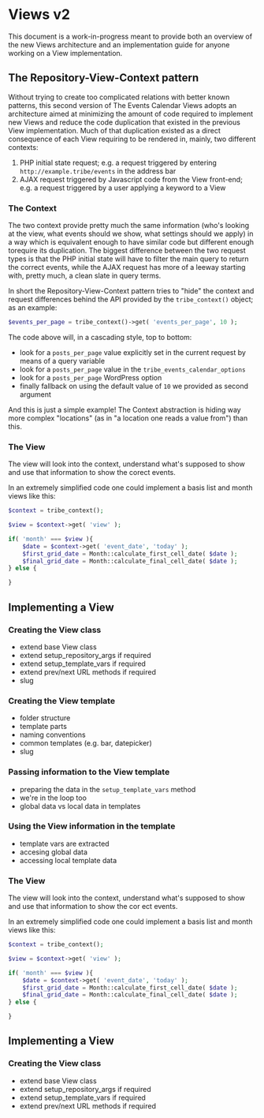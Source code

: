 # Views v2

This document is a work-in-progress meant to provide both an overview of the new Views architecture and an implementation guide for anyone working on a View implementation.

## The Repository-View-Context pattern
Without trying to create too complicated relations with better known patterns, this second version of The Events Calendar Views adopts an architecture aimed at minimizing the amount of code required to implement new Views and reduce the code duplication that existed in the previous View implementation.
Much of that duplication existed as a direct consequence of each View requiring to be rendered in, mainly, two different contexts:

1. PHP initial state request; e.g. a request triggered by entering `http://example.tribe/events` in the address bar
2. AJAX request triggered by Javascript code from the View front-end; e.g. a request triggered by a user applying a keyword to a View

### The Context
The two context provide pretty much the same information (who's looking at the view, what events should we show, what settings should we apply) in a way which is equivalent enough to have similar code but different enough torequire its duplication.
The biggest difference between the two request types is that the PHP initial state will have to filter the main query to return the correct events, while the AJAX request has more of a leeway starting with, pretty much, a clean slate in query terms.

In short the Repository-View-Context pattern tries to "hide" the context and request differences behind the API provided by the `tribe_context()` object; as an example:

```php
$events_per_page = tribe_context()->get( 'events_per_page', 10 );
```

The code above will, in a cascading style, top to bottom:

* look for a `posts_per_page` value explicitly set in the current request by means of a query variable
* look for a `posts_per_page` value in the `tribe_events_calendar_options`
* look for a `posts_per_page` WordPress option
* finally fallback on using the default value of `10` we provided as second argument

And this is just a simple example!
The Context abstraction is hiding way more complex "locations" (as in "a location one reads a value from") than this.

### The View
The view will look into the context, understand what's supposed to show and use that information to show the corect events.

In an extremely simplified code one could implement a basis list and month views like this:

```php
$context = tribe_context();

$view = $context->get( 'view' );

if( 'month' === $view ){
	$date = $context->get( 'event_date', 'today' );
	$first_grid_date = Month::calculate_first_cell_date( $date );
	$final_grid_date = Month::calculate_final_cell_date( $date );
} else {

}
```

## Implementing a View

### Creating the View class

* extend base View class
* extend setup_repository_args if required
* extend setup_template_vars if required
* extend prev/next URL methods if required
* slug

### Creating the View template

* folder structure
* template parts
* naming conventions
* common templates (e.g. bar, datepicker)
* slug


### Passing information to the View template

* preparing the data in the `setup_template_vars` method
* we're in the loop too
* global data  vs local data in templates

### Using the View information in the template

* template vars are extracted
* accesing global data
* accessing local template data
### The View
The view will look into the context, understand what's supposed to show and use that information to show the cor
ect events.

In an extremely simplified code one could implement a basis list and month views like this:

```php
$context = tribe_context();

$view = $context->get( 'view' );

if( 'month' === $view ){
    $date = $context->get( 'event_date', 'today' );
    $first_grid_date = Month::calculate_first_cell_date( $date );
    $final_grid_date = Month::calculate_final_cell_date( $date );
} else {

}
```

## Implementing a View

### Creating the View class

* extend base View class
* extend setup_repository_args if required
* extend setup_template_vars if required
* extend prev/next URL methods if required
